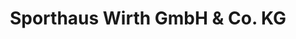 ---
title: "Sporthaus Wirth GmbH & Co. KG"
url: /weilerbach/sporthaus-wirth-gmbh-und-co-kg/
shop: Kleidung
---